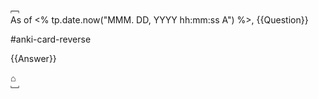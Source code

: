 ﹇<br>
As of <% tp.date.now("MMM. DD, YYYY hh:mm:ss A") %>, {{Question}}

#anki-card-reverse

{{Answer}}

⌂
<br>﹈<br>
